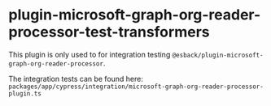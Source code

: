 # plugin-microsoft-graph-org-reader-processor-test-transformers

This plugin is only used to for integration testing `@esback/plugin-microsoft-graph-org-reader-processor`.

The integration tests can be found here: `packages/app/cypress/integration/microsoft-graph-org-reader-processor-plugin.ts`
